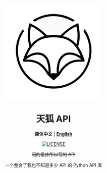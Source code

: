 <div align="center">
<img alt="logo" src="./logo.png" width="300" height="300"/>

# 天狐 API
**简体中文** | [**English**](./README-EN.md)


[![LICENSE](https://img.shields.io/github/license/mournink/TianHu?style=for-the-badge)](./LICENSE)

~~闲的蛋疼所以写的 API~~

一个整合了我也不知道多少 API 的 Python API 库

</div>
